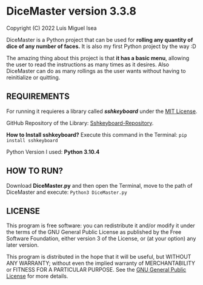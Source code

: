 # DiceMaster version 3.3.8
Copyright (C) 2022 Luis Miguel Isea

DiceMaster is a Python project that can be used for **rolling any quantity of dice of any number of faces.**
It is also my first Python project by the way :D

The amazing thing about this project is that **it has a basic menu**, allowing the user to read the instructions as many times as it desires.
Also DiceMaster can do as many rollings as the user wants without having to reinitialize or quitting.

## REQUIREMENTS
For running it requieres a library called ***sshkeyboard*** under the [MIT License](https://github.com/ollipal/sshkeyboard/blob/main/LICENSE).

GitHub Repository of the Library: [Sshkeyboard-Repository](https://github.com/ollipal/sshkeyboard).

**How to Install sshkeyboard?** Execute this command in the Terminal: `pip install sshkeyboard`

Python Version I used: **Python 3.10.4**

## HOW TO RUN?
Download **DiceMaster.py** and then open the Terminal, move to the path of DiceMaster and execute: `Python3 DiceMaster.py`

## LICENSE
This program is free software: you can redistribute it and/or modify
it under the terms of the GNU General Public License as published by
the Free Software Foundation, either version 3 of the License, or
(at your option) any later version.

This program is distributed in the hope that it will be useful,
but WITHOUT ANY WARRANTY; without even the implied warranty of
MERCHANTABILITY or FITNESS FOR A PARTICULAR PURPOSE.  See the
[GNU General Public License](/license) for more details.
